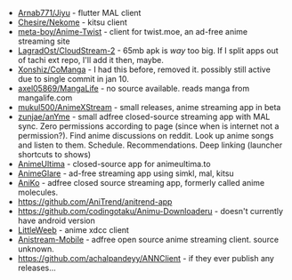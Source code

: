 - [Arnab771/Jiyu](https://github.com/Arnab771/Jiyu) - flutter MAL client
- [Chesire/Nekome](https://github.com/Chesire/Nekome) - kitsu client
- [meta-boy/Anime-Twist](https://github.com/meta-boy/Anime-Twist) - client for twist.moe, an ad-free anime streaming site
- [LagradOst/CloudStream-2](https://github.com/LagradOst/CloudStream-2) - 65mb apk is *way* too big. If I split apps out of tachi ext repo, I'll add it then, maybe.
- [Xonshiz/CoManga](https://github.com/Xonshiz/CoManga) - I had this before, removed it. possibly still active due to single commit in jan 10.
- [axel05869/MangaLife](https://github.com/axel05869/MangaLife) - no source available. reads manga from mangalife.com
- [mukul500/AnimeXStream](https://github.com/mukul500/AnimeXStream) - small releases, anime streaming app in beta
- [zunjae/anYme](https://github.com/zunjae/anYme/) - small adfree closed-source streaming app with MAL sync. Zero permissions according to page (since when is internet not a permission?). Find anime discussions on reddit. Look up anime songs and listen to them. Schedule. Recommendations. Deep linking (launcher shortcuts to shows)
- [AnimeUltima](https://www1.animeultima.to/app) - closed-source app for animeultima.to
- [AnimeGlare](https://download.animeglare.xyz/) - ad-free streaming app using simkl, mal, kitsu
- [AniKo](https://animemolecules.com/) - adfree closed source streaming app, formerly called anime molecules.
- https://github.com/AniTrend/anitrend-app
- https://github.com/codingotaku/Animu-Downloaderu - doesn't currently have android version
- [LittleWeeb](https://github.com/littleweeb/Android) - anime xdcc client
- [Anistream-Mobile](https://github.com/Anistream/Anistream-Mobile) - adfree open source anime streaming client. source unknown.
- https://github.com/achalpandeyy/ANNClient - if they ever publish any releases...
